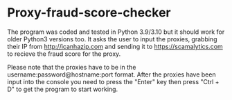 # Proxy-fraud-score-checker

The program was coded and tested in Python 3.9/3.10 but it should work for older Python3 versions too. It asks the user to input the proxies, grabbing their IP from http://icanhazip.com and sending it to https://scamalytics.com to recieve the fraud score for the proxy.

Please note that the proxies have to be in the username:password@hostname:port format.
After the proxies have been input into the console you need to press the "Enter" key then press "Ctrl + D" to get the program to start working.
